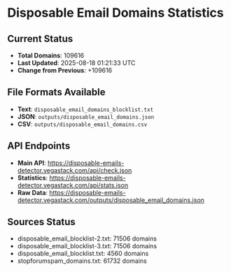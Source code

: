 # Disposable Email Domains Statistics

## Current Status
- **Total Domains**: 109616
- **Last Updated**: 2025-08-18 01:21:33 UTC
- **Change from Previous**: +109616

## File Formats Available
- **Text**: `disposable_email_domains_blocklist.txt`
- **JSON**: `outputs/disposable_email_domains.json`
- **CSV**: `outputs/disposable_email_domains.csv`

## API Endpoints
- **Main API**: https://disposable-emails-detector.vegastack.com/api/check.json
- **Statistics**: https://disposable-emails-detector.vegastack.com/api/stats.json
- **Raw Data**: https://disposable-emails-detector.vegastack.com/outputs/disposable_email_domains.json

## Sources Status
- disposable_email_blocklist-2.txt: 71506 domains
- disposable_email_blocklist-3.txt: 71506 domains
- disposable_email_blocklist.txt: 4560 domains
- stopforumspam_domains.txt: 61732 domains

